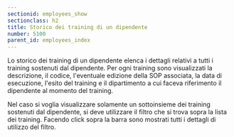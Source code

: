 ```yaml
---
sectionid: employees_show
sectionclass: h2
title: Storico dei training di un dipendente
number: 5100
parent_id: employees_index
---
```

Lo storico dei training di un dipendente elenca i dettagli relativi a tutti i training sostenuti dal dipendente.
Per ogni training sono visualizzati la descrizione, il codice, l'eventuale edizione della SOP associata, la data di esecuzione, l'esito del training e il dipartimento a cui faceva riferimento il dipendente al momento del training.

Nel caso si voglia visualizzare solamente un sottoinsieme dei training sostenuti dal dipendente, si deve utilizzare il filtro che si trova sopra la lista dei training. Facendo click sopra la barra sono mostrati tutti i dettagli di utilizzo del filtro.
